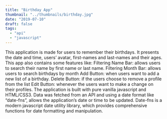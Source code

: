 ```yaml
---
title: "Birthday App"
thumbnail: "../thumbnails/birthday.jpg"
date: "2019-07-10"
draft: false
tags:
  - "api"
  - "javascript"
---
```


This application is made for users to remember their birthdays. It presents the date and time, users’ avatar, first-names and last-names and their ages. 
This app also contains some features like:
Filtering Name Bar: allows users to search their name by first name or last name.
Filtering Month Bar: allows users to search birthdays by month
Add Button: when users want to add a new list of a birthday.
Delete Button: if the users choose to remove a profile from the list 
Edit Button: whenever the users want to make a change on their profiles.
The application is built with pure vanilla javascript and HTML/CSS3. Data was fetched from an API and using a date format like “date-fns”, allows the application’s date or time to be updated. Date-fns is a modern javascript date utility library, which provides comprehensive functions for date formatting and manipulation.
